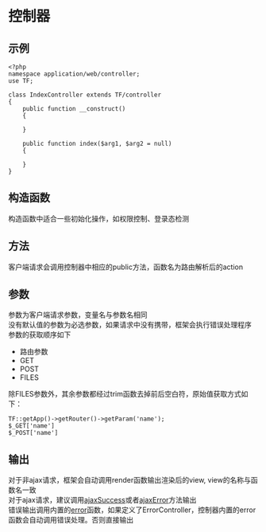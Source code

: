 # 控制器
## 示例
    <?php
    namespace application/web/controller;
    use TF;

    class IndexController extends TF/controller
    {
        public function __construct()
        {

        }

        public function index($arg1, $arg2 = null)
        {

        }
    }

## 构造函数
构造函数中适合一些初始化操作，如权限控制、登录态检测

## 方法
客户端请求会调用控制器中相应的public方法，函数名为路由解析后的action

## 参数
参数为客户端请求参数，变量名与参数名相同  
没有默认值的参数为必选参数，如果请求中没有携带，框架会执行错误处理程序  
参数的获取顺序如下
 * 路由参数
 * GET
 * POST
 * FILES

除FILES参数外，其余参数都经过trim函数去掉前后空白符，原始值获取方式如下：

    TF::getApp()->getRouter()->getParam('name');
    $_GET['name']
    $_POST['name']

## 输出
对于非ajax请求，框架会自动调用render函数输出渲染后的view, view的名称与函数名一致  
对于ajax请求，建议调用[ajaxSuccess](#Controller.md#ajaxsuccess)或者[ajaxError](#Controller.md#ajaxerror)方法输出  
错误输出调用内置的[error](#Controller.md#error)函数，如果定义了ErrorController，控制器内置的error函数会自动调用错误处理。否则直接输出
